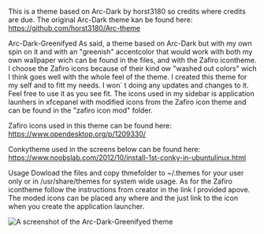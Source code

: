 This is a theme based on Arc-Dark by horst3180 so credits where credits are due.
The original Arc-Dark theme kan be found here: https://github.com/horst3180/Arc-theme



Arc-Dark-Greenifyed
As said, a theme based on Arc-Dark but with my own spin on it and with an "greenish" accentcolor that would work with both my own wallpaper wich can be found in the files, and with the Zafiro icontheme. I choose the Zafiro icons because of their kind ow "washed out colors" wich I think goes well with the whole feel of the theme. I created this theme for my self and to fitt my needs. I won´ t doing any updates and changes to it. Feel free to use it as you see fit. The icons used in my sidebar is application launhers in xfcepanel with modified icons from the Zafiro icon theme and can be found in the "zafiro icon mod" folder.

Zafiro icons used in this theme can be found here: https://www.opendesktop.org/p/1209330/

Conkytheme used in the screens below can be found here: https://www.noobslab.com/2012/10/install-1st-conky-in-ubuntulinux.html


Usage
Dowload the files and copy thmefolder to ~/.themes for your user only or in /usr/share/themes for system wide usage. As for the Zafiro icontheme follow the instructions from creator in the link I provided apove. The moded icons can be placed any where and the just link to the icon when you create the application launcher.



![A screenshot of the Arc-Dark-Greenifyed theme](https://i.imgur.com/7eAJZQV.jpg)















